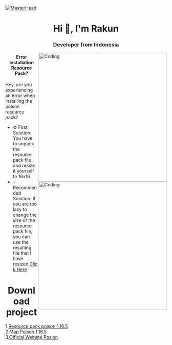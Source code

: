 [![MasterHead](https://i.ibb.co/jWWhWL0/caa291edd7c238e8b9d55ee8958b7a0d.gif)](#)

<h1 align="center">Hi 👋, I'm Rakun</h1>
<h3 align="center">Developer from Indonesia</h3>

<img align="right" alt="Coding" width="400" src="https://i.ibb.co/hXytp5W/375debb77ac45a8019a801a93f529be9.gif">

<h4 align="center">Error Installation Resource Pack?</h4>
<p>Hey, are you experiencing an error when installing the poison resource pack?</p>

<img align="right" alt="Coding" width="400" src="">

- ⚙️ First Solution: You have to unpack the resource pack file and resize it yourself to 16x16
- 💡 Recommended Solution: If you are too lazy to change the size of the resource pack file, you can use the resulting file that I have resized.[Click Here](#download)

<h1 align="center" id="download">Download project</h1>
1.<a href="https://drive.google.com/uc?export=download&id=1n6ILY6aQBaZm_bGb0OmSGzSATDr6dxJX">Resource pack poison 1.16.5</a>
<br>
2.<a href="">Map Poison 1.16.5</a>
<br>
3.<a href="">Official Website Posion</a>
